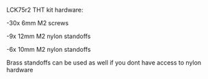 LCK75r2 THT kit hardware:

-30x 6mm M2 screws

-9x 12mm M2 nylon standoffs

-6x 10mm M2 nylon standoffs 

Brass standoffs can be used as well if you dont have access to nylon hardware
